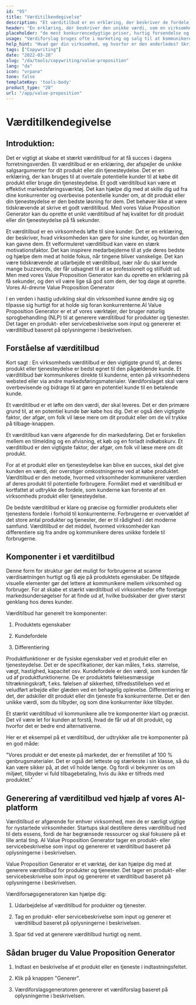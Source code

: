```yaml
---
id: "95"
title: "Værditilkendegivelse"
description: "Et værditilbud er en erklæring, der beskriver de fordele, som en virksomhed tilbyder sine kunder. Det er en erklæring om, hvad virksomheden kan gøre for sine kunder, og det bruges ofte som en måde at differentiere en virksomhed fra en anden på."
header: "En erklæring, der beskriver den unikke værdi, som en virksomhed tilbyder sine kunder."
placeholder: "de mest konkurrencedygtige priser, hurtig forsendelse og en fantastisk kundeservice."
usage: "Værdiforslag bruges ofte i marketing og salg til at kommunikere, hvad en virksomhed gør, og hvorfor den er anderledes. Følgende generator kan hjælpe dig med at designe og brainstrom en stilistisk værdiforslag, der er tæt på dit brand"
help_hint: "Hvad gør din virksomhed, og hvorfor er den anderledes? Skriv det ned, så laver vi det om til en værditilkendegivelse."
tags: ["Copywriting"]
date: "2022-03-28"
slug: "/da/tools/copywriting/value-proposition"
lang: "da"
icon: "vrpano"
tone: false
templateKey: 'tools-body'
product_type: "20"
url: "/app/value-proposition"
---
```


# Værditilkendegivelse

## Introduktion:

Det er vigtigt at skabe et stærkt værditilbud for at få succes i dagens forretningsverden. Et værditilbud er en erklæring, der afspejler de unikke salgsargumenter for dit produkt eller din tjenesteydelse. Det er en erklæring, der kan bruges til at overtale potentielle kunder til at købe dit produkt eller bruge din tjenesteydelse. Et godt værditilbud kan være et effektivt markedsføringsværktøj. Det kan hjælpe dig med at skille dig ud fra dine konkurrenter og overbevise potentielle kunder om, at dit produkt eller din tjenesteydelse er den bedste løsning for dem. Det behøver ikke at være tidskrævende at skrive et godt værditilbud. Med vores Value Proposition Generator kan du oprette et unikt værditilbud af høj kvalitet for dit produkt eller din tjenesteydelse på få sekunder.

Et værditilbud er en virksomheds løfte til sine kunder. Det er en erklæring, der beskriver, hvad virksomheden kan gøre for sine kunder, og hvordan den kan gavne dem. Et velformuleret værditilbud kan være en stærk motivationsfaktor. Det kan inspirere medarbejderne til at yde deres bedste og hjælpe dem med at holde fokus, når tingene bliver vanskelige. Det kan være tidskrævende at udarbejde et værditilbud, især når du skal kende mange buzzwords, der får udsagnet til at se professionelt og stilfuldt ud. Men med vores Value Proposition Generator kan du oprette en erklæring på få sekunder, og den vil være lige så god som dem, der tog dage at oprette. Vores AI-drevne Value Proposition Generator

I en verden i hastig udvikling skal din virksomhed kunne ændre sig og tilpasse sig hurtigt for at holde sig foran konkurrenterne.AI Value Proposition Generator er et af vores værktøjer, der bruger naturlig sprogbehandling (NLP) til at generere værditilbud for produkter og tjenester. Det tager en produkt- eller servicebeskrivelse som input og genererer et værditilbud baseret på oplysningerne i beskrivelsen.

## Forståelse af værditilbud

Kort sagt : En virksomheds værditilbud er den vigtigste grund til, at deres produkt eller tjenesteydelse er bedst egnet til den pågældende kunde. Et værditilbud bør kommunikeres direkte til kunderne, enten på virksomhedens websted eller via andre markedsføringsmaterialer. Værdiforslaget skal være overbevisende og bidrage til at gøre en potentiel kunde til en betalende kunde.

Et værditilbud er et løfte om den værdi, der skal leveres. Det er den primære grund til, at en potentiel kunde bør købe hos dig. Det er også den vigtigste faktor, der afgør, om folk vil læse mere om dit produkt eller om de vil trykke på tilbage-knappen.

Et værditilbud kan være afgørende for din markedsføring. Det er forskellen mellem en tilmelding og en afvisning, et køb og en forladt indkøbskurv. Et værditilbud er den vigtigste faktor, der afgør, om folk vil læse mere om dit produkt.

For at et produkt eller en tjenesteydelse kan blive en succes, skal det give kunden en værdi, der overstiger omkostningerne ved at købe produktet. Værditilbud er den metode, hvormed virksomheder kommunikerer værdien af deres produkt til potentielle forbrugere. Formålet med et værditilbud er kortfattet at udtrykke de fordele, som kunderne kan forvente af en virksomheds produkt eller tjenesteydelse.

De bedste værditilbud er klare og præcise og formidler produktets eller tjenestens fordele i forhold til konkurrenterne. Forbrugerne er overvældet af det store antal produkter og tjenester, der er til rådighed i det moderne samfund. Værditilbud er det middel, hvormed virksomheder kan differentiere sig fra andre og kommunikere deres unikke fordele til forbrugerne.

## Komponenter i et værditilbud

Denne form for struktur gør det muligt for forbrugerne at scanne værdisætningen hurtigt og få øje på produktets egenskaber. De tilføjede visuelle elementer gør det lettere at kommunikere mellem virksomhed og forbruger. For at skabe et stærkt værditilbud vil virksomheder ofte foretage markedsundersøgelser for at finde ud af, hvilke budskaber der giver størst genklang hos deres kunder.

Værditilbud har generelt tre komponenter:

1. Produktets egenskaber

2. Kundefordele

3. Differentiering

Produktfunktioner er de fysiske egenskaber ved et produkt eller en tjenesteydelse. Det er de specifikationer, der kan måles, f.eks. størrelse, vægt, hastighed, kapacitet osv. Kundefordele er den værdi, som kunden får ud af produktfunktionerne. De er produktets følelsesmæssige tiltrækningskraft, f.eks. følelsen af sikkerhed, tilfredsstillelsen ved et veludført arbejde eller glæden ved en behagelig oplevelse. Differentiering er det, der adskiller dit produkt eller din tjeneste fra konkurrenterne. Det er den unikke værdi, som du tilbyder, og som dine konkurrenter ikke tilbyder.

Et stærkt værditilbud vil kommunikere alle tre komponenter klart og præcist. Det vil være let for kunden at forstå, hvad de får ud af dit produkt, og hvorfor det er bedre end alternativerne.

Her er et eksempel på et værditilbud, der udtrykker alle tre komponenter på en god måde:

"Vores produkt er det eneste på markedet, der er fremstillet af 100 % genbrugsmaterialer. Det er også det letteste og stærkeste i sin klasse, så du kan være sikker på, at det vil holde længe. Og fordi vi bekymrer os om miljøet, tilbyder vi fuld tilbagebetaling, hvis du ikke er tilfreds med produktet."

## Generering af værditilbud ved hjælp af vores AI-platform

Værditilbud er afgørende for enhver virksomhed, men de er særligt vigtige for nystartede virksomheder. Startups skal destillere deres værditilbud ned til dets essens, fordi de har begrænsede ressourcer og skal fokusere på et lille antal ting. AI Value Proposition Generator tager en produkt- eller servicebeskrivelse som input og genererer et værditilbud baseret på oplysningerne i beskrivelsen.

Value Proposition Generator er et værktøj, der kan hjælpe dig med at generere værditilbud for produkter og tjenester. Det tager en produkt- eller servicebeskrivelse som input og genererer et værditilbud baseret på oplysningerne i beskrivelsen.

Værdiforsøgsgeneratoren kan hjælpe dig:

1. Udarbejdelse af værditilbud for produkter og tjenester.

2. Tag en produkt- eller servicebeskrivelse som input og generer et værditilbud baseret på oplysningerne i beskrivelsen.

3. Spar tid ved at generere værditilbud hurtigt og nemt.

## Sådan bruger du Value Proposition Generator

1. Indtast en beskrivelse af et produkt eller en tjeneste i indtastningsfeltet.

2. Klik på knappen "Generer".

3. Værdiforslagsgeneratoren genererer et værdiforslag baseret på oplysningerne i beskrivelsen.
